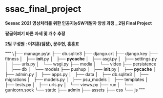 # ssac_final_project

**Sessac 2021 영상처리를 위한 인공지능SW개발자 양성 과정 _ 2팀 Final Project**

**팔굽혀펴기 바른 자세 및 개수 추정** 

**2팀 구성원 : 이지훈(팀장), 문주현, 홍훈표**

"""
\├── manage.py\n
├── db.sqlite3
├── django.crt
├── django.key
├── fitness
│   ├── __init__.py
│   ├── __pycache__
│   ├── asgi.py
│   ├── settings.py
│   ├── urls.py
│   └── wsgi.py
├── media
│   └── video
├── persistence
│   ├── db
│   └── models
├── pushup
│   ├── __init__.py
│   ├── __pycache__
│   ├── admin.py
│   ├── apps.py
│   ├── data
│   ├── db.sqlite3
│   ├── migrations
│   ├── models.py
│   ├── psu_models
│   ├── templates
│   ├── tests.py
│   ├── urls.py
│   └── views.py
├── run
│   └── gunicorn.sock
└── static
    ├── admin
    ├── assets
    ├── css
    └── js
"""

